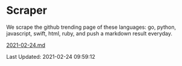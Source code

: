 # Scraper

We scrape the github trending page of these languages: go, python, javascript, swift, html, ruby, and push a markdown result everyday.

[2021-02-24.md](https://github.com/henson/Scraper/blob/master/2021-02-24.md)

Last Updated: 2021-02-24 09:59:12
